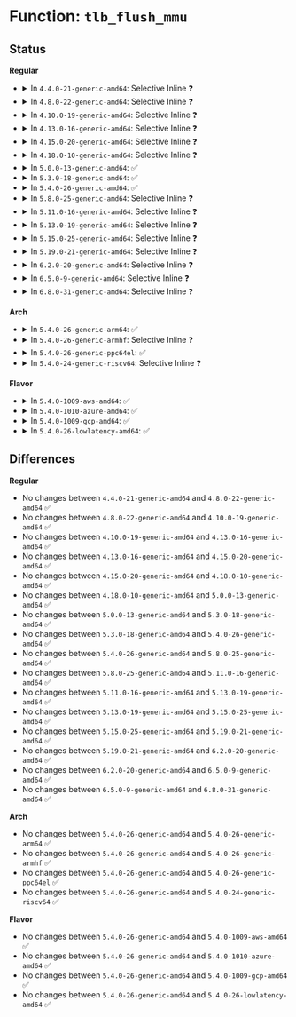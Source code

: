 # Function: <code>tlb_flush_mmu</code>

## Status
<b>Regular</b>
<ul>
<li>
<details>
<summary>In <code>4.4.0-21-generic-amd64</code>: Selective Inline ❓</summary>

```c
void tlb_flush_mmu(struct mmu_gather * tlb)
```

```json
{
  "name": "tlb_flush_mmu",
  "collision_type": "Unique Global",
  "inline_type": "Selective",
  "funcs": [
    {
      "addr": 18446744071580666496,
      "name": "tlb_flush_mmu",
      "external": true,
      "loc": "mm/memory.c:261",
      "file": "mm/memory.c",
      "inline": "not declared, inlined",
      "caller_inline": [
        "mm/memory.c:tlb_finish_mmu"
      ],
      "caller_func": [
        "arch/x86/mm/pgtable.c:___pte_free_tlb",
        "arch/x86/mm/pgtable.c:___pmd_free_tlb",
        "arch/x86/mm/pgtable.c:___pud_free_tlb",
        "mm/hugetlb.c:__unmap_hugepage_range",
        "mm/huge_memory.c:zap_huge_pmd"
      ]
    }
  ],
  "symbols": [
    {
      "addr": 18446744071580666496,
      "name": "tlb_flush_mmu",
      "section": ".text",
      "bind": "STB_GLOBAL",
      "size": 29
    }
  ]
}
```
</details>
</li>
<li>
<details>
<summary>In <code>4.8.0-22-generic-amd64</code>: Selective Inline ❓</summary>

```c
void tlb_flush_mmu(struct mmu_gather * tlb)
```

```json
{
  "name": "tlb_flush_mmu",
  "collision_type": "Unique Global",
  "inline_type": "Selective",
  "funcs": [
    {
      "addr": 18446744071580776559,
      "name": "tlb_flush_mmu",
      "external": true,
      "loc": "mm/memory.c:265",
      "file": "mm/memory.c",
      "inline": "not declared, inlined",
      "caller_inline": [
        "mm/memory.c:tlb_finish_mmu"
      ],
      "caller_func": [
        "arch/x86/mm/pgtable.c:___pud_free_tlb",
        "arch/x86/mm/pgtable.c:___pmd_free_tlb",
        "arch/x86/mm/pgtable.c:___pte_free_tlb",
        "mm/hugetlb.c:__unmap_hugepage_range",
        "mm/huge_memory.c:zap_huge_pmd",
        "mm/huge_memory.c:zap_huge_pmd"
      ]
    }
  ],
  "symbols": [
    {
      "addr": 18446744071580776512,
      "name": "tlb_flush_mmu",
      "section": ".text",
      "bind": "STB_GLOBAL",
      "size": 29
    }
  ]
}
```
</details>
</li>
<li>
<details>
<summary>In <code>4.10.0-19-generic-amd64</code>: Selective Inline ❓</summary>

```c
void tlb_flush_mmu(struct mmu_gather * tlb)
```

```json
{
  "name": "tlb_flush_mmu",
  "collision_type": "Unique Global",
  "inline_type": "Selective",
  "funcs": [
    {
      "addr": 18446744071580841327,
      "name": "tlb_flush_mmu",
      "external": true,
      "loc": "mm/memory.c:265",
      "file": "mm/memory.c",
      "inline": "not declared, inlined",
      "caller_inline": [
        "mm/memory.c:tlb_finish_mmu"
      ],
      "caller_func": [
        "arch/x86/mm/pgtable.c:___pud_free_tlb",
        "arch/x86/mm/pgtable.c:___pmd_free_tlb",
        "arch/x86/mm/pgtable.c:___pte_free_tlb",
        "mm/hugetlb.c:__unmap_hugepage_range",
        "mm/huge_memory.c:zap_huge_pmd"
      ]
    }
  ],
  "symbols": [
    {
      "addr": 18446744071580841280,
      "name": "tlb_flush_mmu",
      "section": ".text",
      "bind": "STB_GLOBAL",
      "size": 29
    }
  ]
}
```
</details>
</li>
<li>
<details>
<summary>In <code>4.13.0-16-generic-amd64</code>: Selective Inline ❓</summary>

```c
void tlb_flush_mmu(struct mmu_gather * tlb)
```

```json
{
  "name": "tlb_flush_mmu",
  "collision_type": "Unique Global",
  "inline_type": "Selective",
  "funcs": [
    {
      "addr": 18446744071580886695,
      "name": "tlb_flush_mmu",
      "external": true,
      "loc": "mm/memory.c:265",
      "file": "mm/memory.c",
      "inline": "not declared, inlined",
      "caller_inline": [
        "mm/memory.c:arch_tlb_finish_mmu"
      ],
      "caller_func": [
        "arch/x86/mm/pgtable.c:___pud_free_tlb",
        "arch/x86/mm/pgtable.c:___pmd_free_tlb",
        "arch/x86/mm/pgtable.c:___pte_free_tlb",
        "mm/hugetlb.c:__unmap_hugepage_range",
        "mm/huge_memory.c:zap_huge_pmd"
      ]
    }
  ],
  "symbols": [
    {
      "addr": 18446744071580886608,
      "name": "tlb_flush_mmu",
      "section": ".text",
      "bind": "STB_GLOBAL",
      "size": 29
    }
  ]
}
```
</details>
</li>
<li>
<details>
<summary>In <code>4.15.0-20-generic-amd64</code>: Selective Inline ❓</summary>

```c
void tlb_flush_mmu(struct mmu_gather * tlb)
```

```json
{
  "name": "tlb_flush_mmu",
  "collision_type": "Unique Global",
  "inline_type": "Selective",
  "funcs": [
    {
      "addr": 18446744071580980839,
      "name": "tlb_flush_mmu",
      "external": true,
      "loc": "mm/memory.c:266",
      "file": "mm/memory.c",
      "inline": "not declared, inlined",
      "caller_inline": [
        "mm/memory.c:arch_tlb_finish_mmu"
      ],
      "caller_func": [
        "mm/hugetlb.c:__unmap_hugepage_range",
        "mm/huge_memory.c:zap_huge_pmd"
      ]
    }
  ],
  "symbols": [
    {
      "addr": 18446744071580980752,
      "name": "tlb_flush_mmu",
      "section": ".text",
      "bind": "STB_GLOBAL",
      "size": 29
    }
  ]
}
```
</details>
</li>
<li>
<details>
<summary>In <code>4.18.0-10-generic-amd64</code>: Selective Inline ❓</summary>

```c
void tlb_flush_mmu(struct mmu_gather * tlb)
```

```json
{
  "name": "tlb_flush_mmu",
  "collision_type": "Unique Global",
  "inline_type": "Selective",
  "funcs": [
    {
      "addr": 18446744071581115655,
      "name": "tlb_flush_mmu",
      "external": true,
      "loc": "mm/memory.c:265",
      "file": "mm/memory.c",
      "inline": "not declared, inlined",
      "caller_inline": [
        "mm/memory.c:arch_tlb_finish_mmu"
      ],
      "caller_func": [
        "mm/hugetlb.c:__unmap_hugepage_range",
        "mm/huge_memory.c:zap_huge_pmd"
      ]
    }
  ],
  "symbols": [
    {
      "addr": 18446744071581115568,
      "name": "tlb_flush_mmu",
      "section": ".text",
      "bind": "STB_GLOBAL",
      "size": 29
    }
  ]
}
```
</details>
</li>
<li>
<details>
<summary>In <code>5.0.0-13-generic-amd64</code>: ✅</summary>

```c
void tlb_flush_mmu(struct mmu_gather * tlb)
```

```json
{
  "name": "tlb_flush_mmu",
  "collision_type": "Unique Global",
  "inline_type": "No",
  "funcs": [
    {
      "addr": 18446744071581256944,
      "name": "tlb_flush_mmu",
      "external": true,
      "loc": "mm/mmu_gather.c:80",
      "file": "mm/mmu_gather.c",
      "inline": "seen, unknown",
      "caller_inline": [],
      "caller_func": [
        "arch/x86/kernel/paravirt.c:tlb_remove_page",
        "mm/mmu_gather.c:arch_tlb_finish_mmu",
        "mm/hugetlb.c:__unmap_hugepage_range",
        "mm/huge_memory.c:zap_huge_pmd"
      ]
    }
  ],
  "symbols": [
    {
      "addr": 18446744071581256944,
      "name": "tlb_flush_mmu",
      "section": ".text",
      "bind": "STB_GLOBAL",
      "size": 251
    }
  ]
}
```
</details>
</li>
<li>
<details>
<summary>In <code>5.3.0-18-generic-amd64</code>: ✅</summary>

```c
void tlb_flush_mmu(struct mmu_gather * tlb)
```

```json
{
  "name": "tlb_flush_mmu",
  "collision_type": "Unique Global",
  "inline_type": "No",
  "funcs": [
    {
      "addr": 18446744071581331872,
      "name": "tlb_flush_mmu",
      "external": true,
      "loc": "mm/mmu_gather.c:188",
      "file": "mm/mmu_gather.c",
      "inline": "seen, unknown",
      "caller_inline": [],
      "caller_func": [
        "arch/x86/kernel/paravirt.c:tlb_remove_page",
        "mm/mmu_gather.c:tlb_finish_mmu",
        "mm/hugetlb.c:__unmap_hugepage_range",
        "mm/huge_memory.c:zap_huge_pmd"
      ]
    }
  ],
  "symbols": [
    {
      "addr": 18446744071581331872,
      "name": "tlb_flush_mmu",
      "section": ".text",
      "bind": "STB_GLOBAL",
      "size": 311
    }
  ]
}
```
</details>
</li>
<li>
<details>
<summary>In <code>5.4.0-26-generic-amd64</code>: ✅</summary>

```c
void tlb_flush_mmu(struct mmu_gather * tlb)
```

```json
{
  "name": "tlb_flush_mmu",
  "collision_type": "Unique Global",
  "inline_type": "No",
  "funcs": [
    {
      "addr": 18446744071581391280,
      "name": "tlb_flush_mmu",
      "external": true,
      "loc": "mm/mmu_gather.c:188",
      "file": "mm/mmu_gather.c",
      "inline": "seen, unknown",
      "caller_inline": [],
      "caller_func": [
        "arch/x86/kernel/paravirt.c:tlb_remove_page",
        "mm/mmu_gather.c:tlb_finish_mmu",
        "mm/hugetlb.c:__unmap_hugepage_range",
        "mm/huge_memory.c:zap_huge_pmd"
      ]
    }
  ],
  "symbols": [
    {
      "addr": 18446744071581391280,
      "name": "tlb_flush_mmu",
      "section": ".text",
      "bind": "STB_GLOBAL",
      "size": 311
    }
  ]
}
```
</details>
</li>
<li>
<details>
<summary>In <code>5.8.0-25-generic-amd64</code>: Selective Inline ❓</summary>

```c
void tlb_flush_mmu(struct mmu_gather * tlb)
```

```json
{
  "name": "tlb_flush_mmu",
  "collision_type": "Unique Global",
  "inline_type": "Selective",
  "funcs": [
    {
      "addr": 18446744071581589058,
      "name": "tlb_flush_mmu",
      "external": true,
      "loc": "mm/mmu_gather.c:246",
      "file": "mm/mmu_gather.c",
      "inline": "not declared, inlined",
      "caller_inline": [
        "mm/mmu_gather.c:tlb_finish_mmu"
      ],
      "caller_func": [
        "arch/x86/kernel/paravirt.c:tlb_remove_page",
        "mm/memory.c:zap_pte_range",
        "mm/hugetlb.c:__unmap_hugepage_range",
        "mm/huge_memory.c:zap_huge_pmd"
      ]
    }
  ],
  "symbols": [
    {
      "addr": 18446744071581588400,
      "name": "tlb_flush_mmu",
      "section": ".text",
      "bind": "STB_GLOBAL",
      "size": 383
    }
  ]
}
```
</details>
</li>
<li>
<details>
<summary>In <code>5.11.0-16-generic-amd64</code>: Selective Inline ❓</summary>

```c
void tlb_flush_mmu(struct mmu_gather * tlb)
```

```json
{
  "name": "tlb_flush_mmu",
  "collision_type": "Unique Global",
  "inline_type": "Selective",
  "funcs": [
    {
      "addr": 18446744071581635010,
      "name": "tlb_flush_mmu",
      "external": true,
      "loc": "mm/mmu_gather.c:246",
      "file": "mm/mmu_gather.c",
      "inline": "not declared, inlined",
      "caller_inline": [
        "mm/mmu_gather.c:tlb_finish_mmu"
      ],
      "caller_func": [
        "arch/x86/kernel/paravirt.c:tlb_remove_page",
        "mm/memory.c:zap_pte_range",
        "mm/hugetlb.c:__unmap_hugepage_range",
        "mm/huge_memory.c:zap_huge_pmd"
      ]
    }
  ],
  "symbols": [
    {
      "addr": 18446744071581634352,
      "name": "tlb_flush_mmu",
      "section": ".text",
      "bind": "STB_GLOBAL",
      "size": 383
    }
  ]
}
```
</details>
</li>
<li>
<details>
<summary>In <code>5.13.0-19-generic-amd64</code>: Selective Inline ❓</summary>

```c
void tlb_flush_mmu(struct mmu_gather * tlb)
```

```json
{
  "name": "tlb_flush_mmu",
  "collision_type": "Unique Global",
  "inline_type": "Selective",
  "funcs": [
    {
      "addr": 18446744071581656626,
      "name": "tlb_flush_mmu",
      "external": true,
      "loc": "mm/mmu_gather.c:246",
      "file": "mm/mmu_gather.c",
      "inline": "not declared, inlined",
      "caller_inline": [
        "mm/mmu_gather.c:tlb_finish_mmu"
      ],
      "caller_func": [
        "arch/x86/kernel/paravirt.c:tlb_remove_page",
        "mm/memory.c:zap_pte_range",
        "mm/hugetlb.c:__unmap_hugepage_range",
        "mm/huge_memory.c:zap_huge_pmd"
      ]
    }
  ],
  "symbols": [
    {
      "addr": 18446744071581655968,
      "name": "tlb_flush_mmu",
      "section": ".text",
      "bind": "STB_GLOBAL",
      "size": 350
    }
  ]
}
```
</details>
</li>
<li>
<details>
<summary>In <code>5.15.0-25-generic-amd64</code>: Selective Inline ❓</summary>

```c
void tlb_flush_mmu(struct mmu_gather * tlb)
```

```json
{
  "name": "tlb_flush_mmu",
  "collision_type": "Unique Global",
  "inline_type": "Selective",
  "funcs": [
    {
      "addr": 18446744071581924818,
      "name": "tlb_flush_mmu",
      "external": true,
      "loc": "mm/mmu_gather.c:246",
      "file": "mm/mmu_gather.c",
      "inline": "not declared, inlined",
      "caller_inline": [
        "mm/mmu_gather.c:tlb_finish_mmu"
      ],
      "caller_func": [
        "arch/x86/kernel/paravirt.c:tlb_remove_page",
        "mm/memory.c:zap_pte_range",
        "mm/hugetlb.c:__unmap_hugepage_range",
        "mm/huge_memory.c:zap_huge_pmd"
      ]
    }
  ],
  "symbols": [
    {
      "addr": 18446744071581924160,
      "name": "tlb_flush_mmu",
      "section": ".text",
      "bind": "STB_GLOBAL",
      "size": 350
    }
  ]
}
```
</details>
</li>
<li>
<details>
<summary>In <code>5.19.0-21-generic-amd64</code>: Selective Inline ❓</summary>

```c
void tlb_flush_mmu(struct mmu_gather * tlb)
```

```json
{
  "name": "tlb_flush_mmu",
  "collision_type": "Unique Global",
  "inline_type": "Selective",
  "funcs": [
    {
      "addr": 18446744071582331616,
      "name": "tlb_flush_mmu",
      "external": true,
      "loc": "mm/mmu_gather.c:259",
      "file": "mm/mmu_gather.c",
      "inline": "not declared, inlined",
      "caller_inline": [
        "mm/mmu_gather.c:tlb_finish_mmu"
      ],
      "caller_func": [
        "arch/x86/kernel/paravirt.c:tlb_remove_page",
        "mm/memory.c:zap_pte_range",
        "mm/hugetlb.c:__unmap_hugepage_range",
        "mm/huge_memory.c:zap_huge_pmd"
      ]
    }
  ],
  "symbols": [
    {
      "addr": 18446744071582330976,
      "name": "tlb_flush_mmu",
      "section": ".text",
      "bind": "STB_GLOBAL",
      "size": 300
    }
  ]
}
```
</details>
</li>
<li>
<details>
<summary>In <code>6.2.0-20-generic-amd64</code>: Selective Inline ❓</summary>

```c
void tlb_flush_mmu(struct mmu_gather * tlb)
```

```json
{
  "name": "tlb_flush_mmu",
  "collision_type": "Unique Global",
  "inline_type": "Selective",
  "funcs": [
    {
      "addr": 18446744071582832032,
      "name": "tlb_flush_mmu",
      "external": true,
      "loc": "mm/mmu_gather.c:296",
      "file": "mm/mmu_gather.c",
      "inline": "not declared, inlined",
      "caller_inline": [
        "mm/mmu_gather.c:tlb_finish_mmu"
      ],
      "caller_func": [
        "arch/x86/kernel/paravirt.c:tlb_remove_page",
        "mm/memory.c:zap_pte_range",
        "mm/hugetlb.c:__unmap_hugepage_range",
        "mm/huge_memory.c:zap_huge_pmd"
      ]
    }
  ],
  "symbols": [
    {
      "addr": 18446744071582831360,
      "name": "tlb_flush_mmu",
      "section": ".text",
      "bind": "STB_GLOBAL",
      "size": 297
    }
  ]
}
```
</details>
</li>
<li>
<details>
<summary>In <code>6.5.0-9-generic-amd64</code>: Selective Inline ❓</summary>

```c
void tlb_flush_mmu(struct mmu_gather * tlb)
```

```json
{
  "name": "tlb_flush_mmu",
  "collision_type": "Unique Global",
  "inline_type": "Selective",
  "funcs": [
    {
      "addr": 18446744071583047424,
      "name": "tlb_flush_mmu",
      "external": true,
      "loc": "mm/mmu_gather.c:296",
      "file": "mm/mmu_gather.c",
      "inline": "not declared, inlined",
      "caller_inline": [
        "mm/mmu_gather.c:tlb_finish_mmu"
      ],
      "caller_func": [
        "arch/x86/kernel/paravirt.c:tlb_remove_page",
        "mm/memory.c:zap_pte_range",
        "mm/hugetlb.c:__unmap_hugepage_range",
        "mm/huge_memory.c:zap_huge_pmd"
      ]
    }
  ],
  "symbols": [
    {
      "addr": 18446744071583046752,
      "name": "tlb_flush_mmu",
      "section": ".text",
      "bind": "STB_GLOBAL",
      "size": 297
    }
  ]
}
```
</details>
</li>
<li>
<details>
<summary>In <code>6.8.0-31-generic-amd64</code>: Selective Inline ❓</summary>

```c
void tlb_flush_mmu(struct mmu_gather * tlb)
```

```json
{
  "name": "tlb_flush_mmu",
  "collision_type": "Unique Global",
  "inline_type": "Selective",
  "funcs": [
    {
      "addr": 18446744071583229264,
      "name": "tlb_flush_mmu",
      "external": true,
      "loc": "mm/mmu_gather.c:297",
      "file": "mm/mmu_gather.c",
      "inline": "not declared, inlined",
      "caller_inline": [
        "mm/mmu_gather.c:tlb_finish_mmu"
      ],
      "caller_func": [
        "arch/x86/kernel/paravirt.c:native_tlb_remove_table",
        "mm/memory.c:zap_pte_range",
        "mm/hugetlb.c:__unmap_hugepage_range",
        "mm/huge_memory.c:zap_huge_pmd"
      ]
    }
  ],
  "symbols": [
    {
      "addr": 18446744071583228624,
      "name": "tlb_flush_mmu",
      "section": ".text",
      "bind": "STB_GLOBAL",
      "size": 269
    }
  ]
}
```
</details>
</li>
</ul>
<b>Arch</b>
<ul>
<li>
<details>
<summary>In <code>5.4.0-26-generic-arm64</code>: ✅</summary>

```c
void tlb_flush_mmu(struct mmu_gather * tlb)
```

```json
{
  "name": "tlb_flush_mmu",
  "collision_type": "Unique Global",
  "inline_type": "No",
  "funcs": [
    {
      "addr": 18446603336492797024,
      "name": "tlb_flush_mmu",
      "external": true,
      "loc": "mm/mmu_gather.c:188",
      "file": "mm/mmu_gather.c",
      "inline": "seen, unknown",
      "caller_inline": [],
      "caller_func": [
        "mm/memory.c:unmap_page_range",
        "mm/mmu_gather.c:tlb_finish_mmu",
        "mm/hugetlb.c:__unmap_hugepage_range",
        "mm/huge_memory.c:zap_huge_pmd"
      ]
    }
  ],
  "symbols": [
    {
      "addr": 18446603336492797024,
      "name": "tlb_flush_mmu",
      "section": ".text",
      "bind": "STB_GLOBAL",
      "size": 116
    }
  ]
}
```
</details>
</li>
<li>
<details>
<summary>In <code>5.4.0-26-generic-armhf</code>: Selective Inline ❓</summary>

```c
void tlb_flush_mmu(struct mmu_gather * tlb)
```

```json
{
  "name": "tlb_flush_mmu",
  "collision_type": "Unique Global",
  "inline_type": "Selective",
  "funcs": [
    {
      "addr": 3226611796,
      "name": "tlb_flush_mmu",
      "external": true,
      "loc": "mm/mmu_gather.c:188",
      "file": "mm/mmu_gather.c",
      "inline": "not declared, inlined",
      "caller_inline": [
        "mm/mmu_gather.c:tlb_finish_mmu"
      ],
      "caller_func": [
        "mm/memory.c:unmap_page_range",
        "mm/memory.c:free_pgd_range"
      ]
    }
  ],
  "symbols": [
    {
      "addr": 3226611276,
      "name": "tlb_flush_mmu",
      "section": ".text",
      "bind": "STB_GLOBAL",
      "size": 264
    }
  ]
}
```
</details>
</li>
<li>
<details>
<summary>In <code>5.4.0-26-generic-ppc64el</code>: ✅</summary>

```c
void tlb_flush_mmu(struct mmu_gather * tlb)
```

```json
{
  "name": "tlb_flush_mmu",
  "collision_type": "Unique Global",
  "inline_type": "No",
  "funcs": [
    {
      "addr": 13835058055286167792,
      "name": "tlb_flush_mmu",
      "external": true,
      "loc": "mm/mmu_gather.c:188",
      "file": "mm/mmu_gather.c",
      "inline": "seen, unknown",
      "caller_inline": [],
      "caller_func": [
        "mm/memory.c:zap_pte_range",
        "mm/memory.c:zap_pte_range",
        "mm/memory.c:free_pgd_range",
        "mm/mmu_gather.c:tlb_finish_mmu",
        "mm/madvise.c:madvise_free_pte_range",
        "mm/madvise.c:madvise_cold_or_pageout_pte_range",
        "mm/madvise.c:madvise_cold_or_pageout_pte_range",
        "mm/hugetlb.c:__unmap_hugepage_range",
        "mm/hugetlb.c:__unmap_hugepage_range",
        "mm/huge_memory.c:zap_huge_pmd",
        "mm/huge_memory.c:zap_huge_pmd",
        "mm/huge_memory.c:madvise_free_huge_pmd"
      ]
    }
  ],
  "symbols": [
    {
      "addr": 13835058055286167792,
      "name": "tlb_flush_mmu",
      "section": ".text",
      "bind": "STB_GLOBAL",
      "size": 580
    }
  ]
}
```
</details>
</li>
<li>
<details>
<summary>In <code>5.4.0-24-generic-riscv64</code>: Selective Inline ❓</summary>

```c
void tlb_flush_mmu(struct mmu_gather * tlb)
```

```json
{
  "name": "tlb_flush_mmu",
  "collision_type": "Unique Global",
  "inline_type": "Selective",
  "funcs": [
    {
      "addr": 18446743936272764886,
      "name": "tlb_flush_mmu",
      "external": true,
      "loc": "mm/mmu_gather.c:188",
      "file": "mm/mmu_gather.c",
      "inline": "not declared, inlined",
      "caller_inline": [
        "mm/mmu_gather.c:tlb_finish_mmu"
      ],
      "caller_func": [
        "mm/memory.c:unmap_page_range",
        "mm/memory.c:free_pgd_range",
        "mm/hugetlb.c:__unmap_hugepage_range"
      ]
    }
  ],
  "symbols": [
    {
      "addr": 18446743936272764534,
      "name": "tlb_flush_mmu",
      "section": ".text",
      "bind": "STB_GLOBAL",
      "size": 136
    }
  ]
}
```
</details>
</li>
</ul>
<b>Flavor</b>
<ul>
<li>
<details>
<summary>In <code>5.4.0-1009-aws-amd64</code>: ✅</summary>

```c
void tlb_flush_mmu(struct mmu_gather * tlb)
```

```json
{
  "name": "tlb_flush_mmu",
  "collision_type": "Unique Global",
  "inline_type": "No",
  "funcs": [
    {
      "addr": 18446744071581360128,
      "name": "tlb_flush_mmu",
      "external": true,
      "loc": "mm/mmu_gather.c:188",
      "file": "mm/mmu_gather.c",
      "inline": "seen, unknown",
      "caller_inline": [],
      "caller_func": [
        "arch/x86/kernel/paravirt.c:tlb_remove_page",
        "mm/mmu_gather.c:tlb_finish_mmu",
        "mm/hugetlb.c:__unmap_hugepage_range",
        "mm/huge_memory.c:zap_huge_pmd"
      ]
    }
  ],
  "symbols": [
    {
      "addr": 18446744071581360128,
      "name": "tlb_flush_mmu",
      "section": ".text",
      "bind": "STB_GLOBAL",
      "size": 311
    }
  ]
}
```
</details>
</li>
<li>
<details>
<summary>In <code>5.4.0-1010-azure-amd64</code>: ✅</summary>

```c
void tlb_flush_mmu(struct mmu_gather * tlb)
```

```json
{
  "name": "tlb_flush_mmu",
  "collision_type": "Unique Global",
  "inline_type": "No",
  "funcs": [
    {
      "addr": 18446744071581303840,
      "name": "tlb_flush_mmu",
      "external": true,
      "loc": "mm/mmu_gather.c:188",
      "file": "mm/mmu_gather.c",
      "inline": "seen, unknown",
      "caller_inline": [],
      "caller_func": [
        "arch/x86/kernel/paravirt.c:tlb_remove_page",
        "mm/memory.c:zap_pte_range",
        "mm/mmu_gather.c:tlb_finish_mmu",
        "mm/hugetlb.c:__unmap_hugepage_range",
        "mm/huge_memory.c:zap_huge_pmd"
      ]
    }
  ],
  "symbols": [
    {
      "addr": 18446744071581303840,
      "name": "tlb_flush_mmu",
      "section": ".text",
      "bind": "STB_GLOBAL",
      "size": 311
    }
  ]
}
```
</details>
</li>
<li>
<details>
<summary>In <code>5.4.0-1009-gcp-amd64</code>: ✅</summary>

```c
void tlb_flush_mmu(struct mmu_gather * tlb)
```

```json
{
  "name": "tlb_flush_mmu",
  "collision_type": "Unique Global",
  "inline_type": "No",
  "funcs": [
    {
      "addr": 18446744071581351328,
      "name": "tlb_flush_mmu",
      "external": true,
      "loc": "mm/mmu_gather.c:188",
      "file": "mm/mmu_gather.c",
      "inline": "seen, unknown",
      "caller_inline": [],
      "caller_func": [
        "arch/x86/kernel/paravirt.c:tlb_remove_page",
        "mm/mmu_gather.c:tlb_finish_mmu",
        "mm/hugetlb.c:__unmap_hugepage_range",
        "mm/huge_memory.c:zap_huge_pmd"
      ]
    }
  ],
  "symbols": [
    {
      "addr": 18446744071581351328,
      "name": "tlb_flush_mmu",
      "section": ".text",
      "bind": "STB_GLOBAL",
      "size": 311
    }
  ]
}
```
</details>
</li>
<li>
<details>
<summary>In <code>5.4.0-26-lowlatency-amd64</code>: ✅</summary>

```c
void tlb_flush_mmu(struct mmu_gather * tlb)
```

```json
{
  "name": "tlb_flush_mmu",
  "collision_type": "Unique Global",
  "inline_type": "No",
  "funcs": [
    {
      "addr": 18446744071581415264,
      "name": "tlb_flush_mmu",
      "external": true,
      "loc": "mm/mmu_gather.c:188",
      "file": "mm/mmu_gather.c",
      "inline": "seen, unknown",
      "caller_inline": [],
      "caller_func": [
        "arch/x86/kernel/paravirt.c:tlb_remove_page",
        "mm/mmu_gather.c:tlb_finish_mmu",
        "mm/hugetlb.c:__unmap_hugepage_range",
        "mm/huge_memory.c:zap_huge_pmd"
      ]
    }
  ],
  "symbols": [
    {
      "addr": 18446744071581415264,
      "name": "tlb_flush_mmu",
      "section": ".text",
      "bind": "STB_GLOBAL",
      "size": 311
    }
  ]
}
```
</details>
</li>
</ul>

## Differences
<b>Regular</b>
<ul>
<li>
No changes between <code>4.4.0-21-generic-amd64</code> and <code>4.8.0-22-generic-amd64</code> ✅
</li>
<li>
No changes between <code>4.8.0-22-generic-amd64</code> and <code>4.10.0-19-generic-amd64</code> ✅
</li>
<li>
No changes between <code>4.10.0-19-generic-amd64</code> and <code>4.13.0-16-generic-amd64</code> ✅
</li>
<li>
No changes between <code>4.13.0-16-generic-amd64</code> and <code>4.15.0-20-generic-amd64</code> ✅
</li>
<li>
No changes between <code>4.15.0-20-generic-amd64</code> and <code>4.18.0-10-generic-amd64</code> ✅
</li>
<li>
No changes between <code>4.18.0-10-generic-amd64</code> and <code>5.0.0-13-generic-amd64</code> ✅
</li>
<li>
No changes between <code>5.0.0-13-generic-amd64</code> and <code>5.3.0-18-generic-amd64</code> ✅
</li>
<li>
No changes between <code>5.3.0-18-generic-amd64</code> and <code>5.4.0-26-generic-amd64</code> ✅
</li>
<li>
No changes between <code>5.4.0-26-generic-amd64</code> and <code>5.8.0-25-generic-amd64</code> ✅
</li>
<li>
No changes between <code>5.8.0-25-generic-amd64</code> and <code>5.11.0-16-generic-amd64</code> ✅
</li>
<li>
No changes between <code>5.11.0-16-generic-amd64</code> and <code>5.13.0-19-generic-amd64</code> ✅
</li>
<li>
No changes between <code>5.13.0-19-generic-amd64</code> and <code>5.15.0-25-generic-amd64</code> ✅
</li>
<li>
No changes between <code>5.15.0-25-generic-amd64</code> and <code>5.19.0-21-generic-amd64</code> ✅
</li>
<li>
No changes between <code>5.19.0-21-generic-amd64</code> and <code>6.2.0-20-generic-amd64</code> ✅
</li>
<li>
No changes between <code>6.2.0-20-generic-amd64</code> and <code>6.5.0-9-generic-amd64</code> ✅
</li>
<li>
No changes between <code>6.5.0-9-generic-amd64</code> and <code>6.8.0-31-generic-amd64</code> ✅
</li>
</ul>
<b>Arch</b>
<ul>
<li>
No changes between <code>5.4.0-26-generic-amd64</code> and <code>5.4.0-26-generic-arm64</code> ✅
</li>
<li>
No changes between <code>5.4.0-26-generic-amd64</code> and <code>5.4.0-26-generic-armhf</code> ✅
</li>
<li>
No changes between <code>5.4.0-26-generic-amd64</code> and <code>5.4.0-26-generic-ppc64el</code> ✅
</li>
<li>
No changes between <code>5.4.0-26-generic-amd64</code> and <code>5.4.0-24-generic-riscv64</code> ✅
</li>
</ul>
<b>Flavor</b>
<ul>
<li>
No changes between <code>5.4.0-26-generic-amd64</code> and <code>5.4.0-1009-aws-amd64</code> ✅
</li>
<li>
No changes between <code>5.4.0-26-generic-amd64</code> and <code>5.4.0-1010-azure-amd64</code> ✅
</li>
<li>
No changes between <code>5.4.0-26-generic-amd64</code> and <code>5.4.0-1009-gcp-amd64</code> ✅
</li>
<li>
No changes between <code>5.4.0-26-generic-amd64</code> and <code>5.4.0-26-lowlatency-amd64</code> ✅
</li>
</ul>
